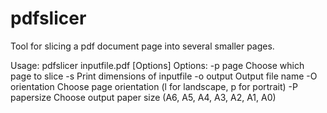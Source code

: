 # pdfslicer
Tool for slicing a pdf document page into several smaller pages.

Usage: pdfslicer inputfile.pdf [Options]
	Options:
	-p page		Choose which page to slice
	-s 		Print dimensions of inputfile
	-o output	Output file name
	-O orientation	Choose page orientation (l for landscape, p for portrait)
	-P papersize	Choose output paper size (A6, A5, A4, A3, A2, A1, A0)

